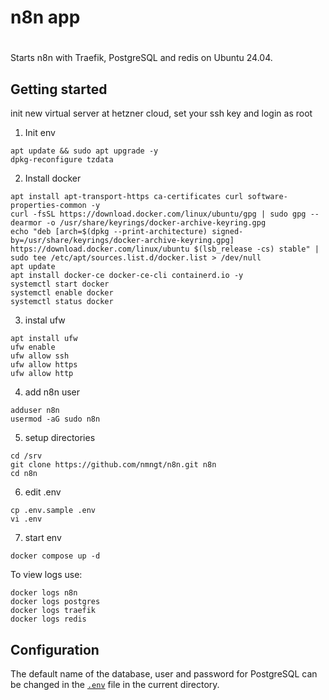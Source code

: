 #
# n8n app
#

Starts n8n with Traefik, PostgreSQL and redis on Ubuntu 24.04.

## Getting started

init new virtual server at hetzner cloud, set your ssh key and login as root

1. Init env
```
apt update && sudo apt upgrade -y
dpkg-reconfigure tzdata
```

2. Install docker
```
apt install apt-transport-https ca-certificates curl software-properties-common -y
curl -fsSL https://download.docker.com/linux/ubuntu/gpg | sudo gpg --dearmor -o /usr/share/keyrings/docker-archive-keyring.gpg
echo "deb [arch=$(dpkg --print-architecture) signed-by=/usr/share/keyrings/docker-archive-keyring.gpg] https://download.docker.com/linux/ubuntu $(lsb_release -cs) stable" | sudo tee /etc/apt/sources.list.d/docker.list > /dev/null
apt update
apt install docker-ce docker-ce-cli containerd.io -y
systemctl start docker
systemctl enable docker
systemctl status docker
```

3. instal ufw
```
apt install ufw
ufw enable
ufw allow ssh
ufw allow https
ufw allow http
```

4. add n8n user
```
adduser n8n
usermod -aG sudo n8n
```

5. setup directories
```
cd /srv
git clone https://github.com/nmngt/n8n.git n8n
cd n8n
```

6. edit .env
```
cp .env.sample .env
vi .env
```

7. start env
```
docker compose up -d
```

To view logs use:
```
docker logs n8n
docker logs postgres
docker logs traefik
docker logs redis
```

## Configuration

The default name of the database, user and password for PostgreSQL can be changed in the [`.env`](.env) file in the current directory.
